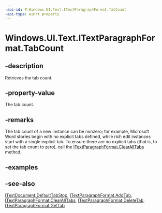 ```yaml
---
-api-id: P:Windows.UI.Text.ITextParagraphFormat.TabCount
-api-type: winrt property
---
```


<!-- Property syntax
public int TabCount { get; }
-->

# Windows.UI.Text.ITextParagraphFormat.TabCount

## -description
Retrieves the tab count.



## -property-value
The tab count.

## -remarks
The tab count of a new instance can be nonzero; for example, Microsoft Word stories begin with no explicit tabs defined, while rich edit instances start with a single explicit tab. To ensure there are no explicit tabs (that is, to set the tab count to zero), call the [ITextParagraphFormat.ClearAllTabs](itextparagraphformat_clearalltabs_28978480.md) method.

## -examples

## -see-also
[ITextDocument.DefaultTabStop](itextdocument_defaulttabstop.md), [ITextParagraphFormat.AddTab](itextparagraphformat_addtab_1762045005.md), [ITextParagraphFormat.ClearAllTabs](itextparagraphformat_clearalltabs_28978480.md), [ITextParagraphFormat.DeleteTab](itextparagraphformat_deletetab_937922036.md), [ITextParagraphFormat.GetTab](itextparagraphformat_gettab_939731864.md)
